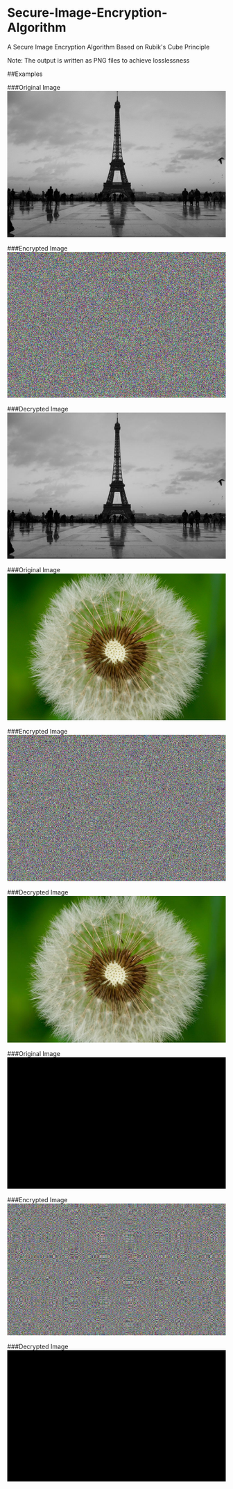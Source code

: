 # Secure-Image-Encryption-Algorithm
A Secure Image Encryption Algorithm Based on Rubik's Cube Principle

Note: The output is written as PNG files to achieve losslessness

##Examples

###Original Image
![alt tag](images/eiffel-tower.jpg?raw=true)

###Encrypted Image
![alt tag](images/eiffel-tower-enc.jpg?raw=true)

###Decrypted Image
![alt tag](images/eiffel-tower-dec.jpg?raw=true)

###Original Image
![alt tag](images/dandelion.jpg?raw=true)

###Encrypted Image
![alt tag](images/dandelion-enc.jpg?raw=true)

###Decrypted Image
![alt tag](images/dandelion-dec.jpg?raw=true)

###Original Image
![alt tag](images/black.jpg?raw=true)

###Encrypted Image
![alt tag](images/black-enc.jpg?raw=true)

###Decrypted Image
![alt tag](images/black-dec.jpg?raw=true)
